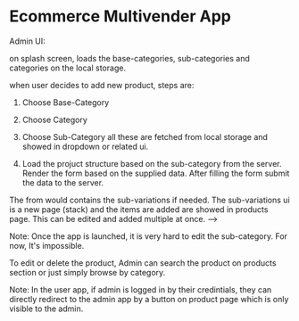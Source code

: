 # Ecommerce Multivender App



Admin UI:

on splash screen, loads the base-categories, sub-categories and categories on the local storage.

when user decides to add new product, steps are:

1. Choose Base-Category
2. Choose Category
3. Choose Sub-Category
 all these are fetched from local storage and showed in dropdown or related ui.

4. Load the projuct structure based on the sub-category from the server. Render the form based on the supplied data. After filling the form submit the data to the server.

 The from would contains the sub-variations if needed. The sub-variations ui is a new page (stack) and the items are added 
    are showed in products page. This can be edited and added multiple at once.  -->

Note: Once the app is launched, it is very hard to edit the sub-category. For now, It's impossible.

To edit or delete the product, Admin can search the product on products section or just simply browse by category.

Note: In the user app, if admin is logged in by their credintials, they can directly redirect to the admin app by a button on product page which is only visible to the admin.
